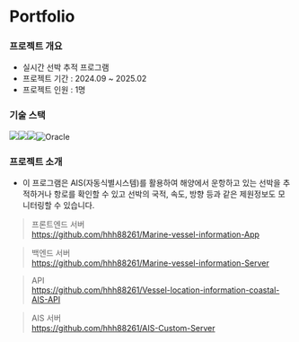 # Portfolio

### 프로젝트 개요
- 실시간 선박 추적 프로그램
- 프로젝트 기간 : 2024.09 ~ 2025.02
- 프로젝트 인원 : 1명

### 기술 스택
<img src="https://img.shields.io/badge/vue.js-41B883?style=for-the-badge&logo=vue.js&logoColor=white"><img src="https://img.shields.io/badge/java-007396?style=for-the-badge&logo=OpenJDK&logoColor=white"><img src="https://img.shields.io/badge/springboot-6DB33F?style=for-the-badge&logo=springboot&logoColor=white">![Oracle](https://img.shields.io/badge/Oracle-F80000?style=for-the-badge&logo=oracle&logoColor=white)


### 프로젝트 소개
- 이 프로그램은 AIS(자동식별시스템)를 활용하여 해양에서 운항하고 있는 선박을 추적하거나 항로를 확인할 수 있고 선박의 국적, 속도, 방향 등과 같은 제원정보도 모니터링할 수 있습니다.

> 프론트엔드 서버     
https://github.com/hhh88261/Marine-vessel-information-App

> 백엔드 서버    
https://github.com/hhh88261/Marine-vessel-information-Server

> API    
https://github.com/hhh88261/Vessel-location-information-coastal-AIS-API

> AIS 서버    
https://github.com/hhh88261/AIS-Custom-Server
